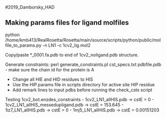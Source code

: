 #2019_Damborsky_HAD

## Making params files for ligand molfiles

python /home/kmb413/RealRosetta/Rosetta/main/source/scripts/python/public/molfile_to_params.py -n LN1 -c 1cv2_lig.mol2

Copy/paste *_0001.fa.pdb to end of 1cv2_noligand.pdb structure.

Generate constraints: perl generate_constraints.pl cst_specs.txt pdbfile.pdb
    - make sure the chain id for the protein is A

* Change all HIE and HID residues to HIS
* Use the HIP.params file in scripts directory for active site HIP residue
* Add remark lines to input pdbs before running the check_csts script

Testing 1cv2_bot.enzdes_constraints
    - 1cv2_LN1_allHIS.pdb -> cstE = 0
    - 1cv2_LN1_allHIS_messedupligand.pdb -> cstE = 153.645
    - 1iz7_LN1_allHIS.pdb -> cstE = 0
    - 1mj5_LN1_allHIS.pdb -> cstE = 0.00151203

